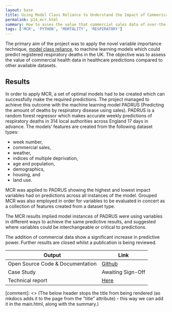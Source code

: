 ```yaml
---
layout: base
title: Using Model Class Reliance to Understand the Impact of Commerical Data on Predictions
permalink: p14_mcr.html
summary: How to asses the value that commercial sales data of over-the-counter prescriptions has on respiratory death predictions
tags: ['MCR', 'PYTHON', 'MORTALITY', 'RESPIRATORY']
---
```


The primary aim of the project was to apply the novel variable importance technique, [model class reliance](https://papers.nips.cc/paper/2020/hash/fd512441a1a791770a6fa573d688bff5-Abstract.html), to machine learning models which could predict registered respiratory deaths in the UK. The objective was to assess the value of commercial health data in healthcare predictions compared to other available datasets.

## Results

In order to apply MCR, a set of optimal models had to be created which can successfully make the required predictions. The project managed to achieve this outcome with the machine learning model PADRUS (Predicting the amount of deaths by respiratory disease using sales). PADRUS is a random forest regressor which makes accurate weekly predictions of respiratory deaths in 314 local authorities across England 17 days in advance. The models’ features are created from the following dataset types:

* week number,
* commercial sales,
* weather,
* indices of multiple deprivation,
* age and population,
* demographics,
* housing, and
* land use.

MCR was applied to PADRUS showing the highest and lowest impact variables had on predictions across all instances of the model. Grouped MCR was also employed in order for variables to be evaluated in concert as a collection of features created from a dataset type.

The MCR results implied model instances of PADRUS were using variables in different ways to achieve the same predictive results, and suggested where variables could be interchangeable or critical to predictions.

The addition of commercial data show a significant increase in predictive power.  Further results are closed whilst a publication is being reviewed.

| Output | Link |
| ---- | ---- |
| Open Source Code & Documentation | [Github](https://github.com/nhsx/commercial-data-healthcare-predictions) |
| Case Study | Awaiting Sign-Off |
| Technical report | [Here](https://github.com/nhsx/commercial-data-healthcare-predictions/blob/main/report/NHSX%20Report_ValueofCommercialProductSalesDatainHealthcarePrediction_V2.pdf) |

[comment]: <> (The below header stops the title from being rendered (as mkdocs adds it to the page from the "title" attribute) - this way we can add it in the main.html, along with the summary.)
#
